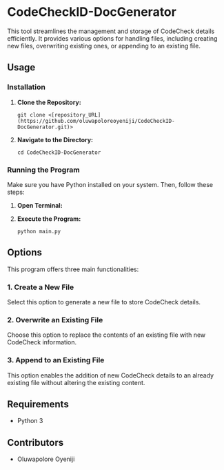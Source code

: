 # CodeCheckID-DocGenerator

This tool streamlines the management and storage of CodeCheck details efficiently. It provides various options for handling files, including creating new files, overwriting existing ones, or appending to an existing file. 

## Usage

### Installation

1. **Clone the Repository:**
    ```
    git clone <[repository_URL](https://github.com/oluwapoloreoyeniji/CodeCheckID-DocGenerator.git)>
    ```
2. **Navigate to the Directory:**
    ```
    cd CodeCheckID-DocGenerator
    ```
   
### Running the Program

Make sure you have Python installed on your system. Then, follow these steps:

1. **Open Terminal:**
   
2. **Execute the Program:**
    ```
    python main.py
    ```

## Options

This program offers three main functionalities:

### 1. Create a New File

Select this option to generate a new file to store CodeCheck details.

### 2. Overwrite an Existing File

Choose this option to replace the contents of an existing file with new CodeCheck information.

### 3. Append to an Existing File

This option enables the addition of new CodeCheck details to an already existing file without altering the existing content.

## Requirements

- Python 3

## Contributors

- Oluwapolore Oyeniji

